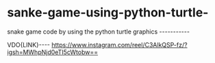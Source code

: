 # sanke-game-using-python-turtle-
 snake game code by using the python turtle graphics -----------


 VDO{LINK}----  https://www.instagram.com/reel/C3AlkQSP-fz/?igsh=MWhpNjd0eTI5cWtobw==
